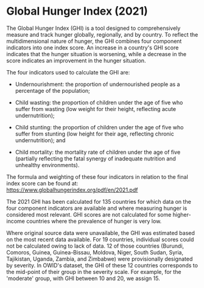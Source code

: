 # Global Hunger Index (2021)

The Global Hunger Index (GHI) is a tool designed to comprehensively measure and track hunger globally, regionally, and by country. To reflect the multidimensional nature of hunger, the GHI combines four component indicators into one index score. An increase in a country's GHI score indicates that the hunger situation is worsening, while a decrease in the score indicates an improvement in the hunger situation.

The four indicators used to calculate the GHI are:

- Undernourishment: the proportion of undernourished people as a percentage of the population;

- Child wasting: the proportion of children under the age of five who suffer from wasting (low weight for their height, reflecting acute undernutrition);

- Child stunting: the proportion of children under the age of five who suffer from stunting (low height for their age, reflecting chronic undernutrition); and

- Child mortality: the mortality rate of children under the age of five (partially reflecting the fatal synergy of inadequate nutrition and unhealthy environments).

The formula and weighting of these four indicators in relation to the final index score can be found at: https://www.globalhungerindex.org/pdf/en/2021.pdf

The 2021 GHI has been calculated for 135 countries for which data on the four component indicators are available and where measuring hunger is considered most relevant. GHI scores are not calculated for some higher-income countries where the prevalence of hunger is very low.

Where original source data were unavailable, the GHI was estimated based on the most recent data available. For 19 countries, individual scores could not be calculated owing to lack of data. 12 of those countries (Burundi, Comoros, Guinea, Guinea-Bissau, Moldova, Niger, South Sudan, Syria, Tajikistan, Uganda, Zambia, and Zimbabwe) were provisionally designated by severity.
In OWID's dataset, the GHI of these 12 countries corresponds to the mid-point of their group in the severity scale.
For example, for the 'moderate' group, with GHI between 10 and 20, we assign 15.